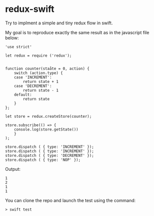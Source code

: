 # redux-swift

Try to implment a simple and tiny redux flow in swift.

My goal is to reproduce exactly the same result as in the javascript file below:

```
'use strict'

let redux = require ('redux');


function counter(staåte = 0, action) {
    switch (action.type) {
    case 'INCREMENT':
        return state + 1
    case 'DECREMENT':
        return state - 1
    default:
        return state
    }
};

let store = redux.createStore(counter);

store.subscribe(() => {
    console.log(store.getState())
    }
);

store.dispatch ( { type: 'INCREMENT' });
store.dispatch ( { type: 'INCREMENT' });
store.dispatch ( { type: 'DECREMENT' });
store.dispatch ( { type: 'NOP' });
```

Output:
```
1
2
1
1
```

You can clone the repo and launch the test using the command:

```
> swift test 
```


